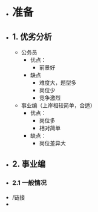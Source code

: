 - # 准备
- ## 1. 优劣分析
	- 公务员
		- 优点：
			- 前景好
		- 缺点
			- 难度大，题型多
			- 岗位少
			- 竞争激烈
	- 事业编（上岸相较简单，合适）
		- 优点：
			- 岗位多
			- 相对简单
		- 缺点：
			- 岗位差异大
- ## 2. 事业编
- ### 2.1 一般情况
- /链接
-